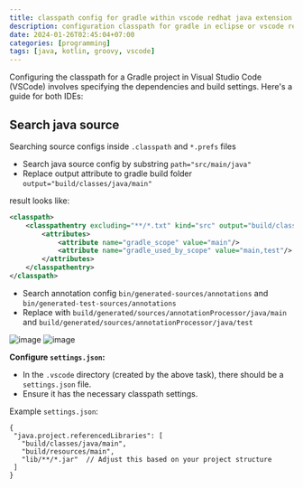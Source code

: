 ```yaml
---
title: classpath config for gradle within vscode redhat java extension
description: configuration classpath for gradle in eclipse or vscode redhat java
date: 2024-01-26T02:45:04+07:00
categories: [programming]
tags: [java, kotlin, groovy, vscode]
---
```


Configuring the classpath for a Gradle project in Visual Studio Code (VSCode) involves specifying the dependencies and build settings. 
Here's a guide for both IDEs:

## Search java source

Searching source configs inside `.classpath` and `*.prefs` files

- Search java source config by substring `path="src/main/java"`
- Replace output attribute to gradle build folder `output="build/classes/java/main"`

result looks like:

```xml
<classpath>
	<classpathentry excluding="**/*.txt" kind="src" output="build/classes/java/main" path="src/main/java">
		<attributes>
			<attribute name="gradle_scope" value="main"/>
			<attribute name="gradle_used_by_scope" value="main,test"/>
		</attributes>
	</classpathentry>
</classpath>
```

- Search annotation config `bin/generated-sources/annotations` and `bin/generated-test-sources/annotations`
- Replace with `build/generated/sources/annotationProcessor/java/main` and `build/generated/sources/annotationProcessor/java/test`

![image](https://github.com/dimaslanjaka/source-posts/assets/12471057/97281fc6-22cb-4347-a5e6-3e9872ab8c76)
![image](https://github.com/dimaslanjaka/source-posts/assets/12471057/ee62a458-68b8-4e9a-9a0d-264d8f4d3d60)


**Configure `settings.json`:**

- In the `.vscode` directory (created by the above task), there should be a `settings.json` file.
- Ensure it has the necessary classpath settings.

Example `settings.json`:
```jsonc
{
 "java.project.referencedLibraries": [
   "build/classes/java/main",
   "build/resources/main",
   "lib/**/*.jar"  // Adjust this based on your project structure
 ]
}
```
